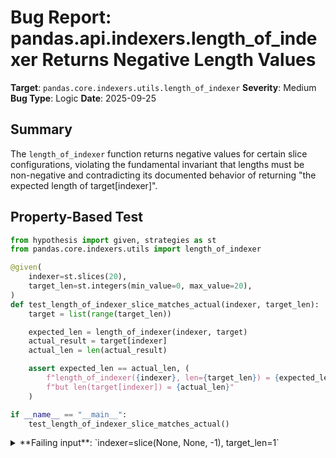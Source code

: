 # Bug Report: pandas.api.indexers.length_of_indexer Returns Negative Length Values

**Target**: `pandas.core.indexers.utils.length_of_indexer`
**Severity**: Medium
**Bug Type**: Logic
**Date**: 2025-09-25

## Summary

The `length_of_indexer` function returns negative values for certain slice configurations, violating the fundamental invariant that lengths must be non-negative and contradicting its documented behavior of returning "the expected length of target[indexer]".

## Property-Based Test

```python
from hypothesis import given, strategies as st
from pandas.core.indexers.utils import length_of_indexer

@given(
    indexer=st.slices(20),
    target_len=st.integers(min_value=0, max_value=20),
)
def test_length_of_indexer_slice_matches_actual(indexer, target_len):
    target = list(range(target_len))

    expected_len = length_of_indexer(indexer, target)
    actual_result = target[indexer]
    actual_len = len(actual_result)

    assert expected_len == actual_len, (
        f"length_of_indexer({indexer}, len={target_len}) = {expected_len}, "
        f"but len(target[indexer]) = {actual_len}"
    )

if __name__ == "__main__":
    test_length_of_indexer_slice_matches_actual()
```

<details>

<summary>
**Failing input**: `indexer=slice(None, None, -1), target_len=1`
</summary>
```
Traceback (most recent call last):
  File "/home/npc/pbt/agentic-pbt/worker_/23/hypo.py", line 21, in <module>
    test_length_of_indexer_slice_matches_actual()
    ~~~~~~~~~~~~~~~~~~~~~~~~~~~~~~~~~~~~~~~~~~~^^
  File "/home/npc/pbt/agentic-pbt/worker_/23/hypo.py", line 5, in test_length_of_indexer_slice_matches_actual
    indexer=st.slices(20),
               ^^^
  File "/home/npc/miniconda/lib/python3.13/site-packages/hypothesis/core.py", line 2124, in wrapped_test
    raise the_error_hypothesis_found
  File "/home/npc/pbt/agentic-pbt/worker_/23/hypo.py", line 15, in test_length_of_indexer_slice_matches_actual
    assert expected_len == actual_len, (
           ^^^^^^^^^^^^^^^^^^^^^^^^^^
AssertionError: length_of_indexer(slice(None, None, -1), len=1) = -1, but len(target[indexer]) = 1
Falsifying example: test_length_of_indexer_slice_matches_actual(
    indexer=slice(None, None, -1),
    target_len=1,
)
Explanation:
    These lines were always and only run by failing examples:
        /home/npc/pbt/agentic-pbt/worker_/23/hypo.py:16

```
</details>

## Reproducing the Bug

```python
from pandas.core.indexers.utils import length_of_indexer

target = []
indexer = slice(0, -20, None)

result = length_of_indexer(indexer, target)
actual_length = len(target[indexer])

print(f"length_of_indexer returned: {result}")
print(f"Actual length: {actual_length}")
assert result == actual_length, f"Expected {actual_length}, but got {result}"
```

<details>

<summary>
AssertionError: Expected 0, but got -20
</summary>
```
length_of_indexer returned: -20
Actual length: 0
Traceback (most recent call last):
  File "/home/npc/pbt/agentic-pbt/worker_/23/repo.py", line 11, in <module>
    assert result == actual_length, f"Expected {actual_length}, but got {result}"
           ^^^^^^^^^^^^^^^^^^^^^^^
AssertionError: Expected 0, but got -20

```
</details>

## Why This Is A Bug

This violates expected behavior in multiple ways:

1. **Violates Python's Length Invariant**: In Python, the `len()` function always returns non-negative integers. The docstring states the function should "Return the expected length of target[indexer]", which means it should return what `len(target[indexer])` would return.

2. **Mathematical Impossibility**: A length represents a count of elements, which by definition cannot be negative. Negative lengths have no meaningful interpretation in the context of sequence indexing.

3. **Incorrect Edge Case Handling**: When slicing an empty list with any indices (including negative ones like `slice(0, -20)`), Python always returns an empty list with length 0. The function fails to handle this correctly.

4. **Code Logic Error**: The bug occurs in lines 309-310 of the function. When `stop < 0`, the code adds the target length (`stop += target_len`). For an empty target (`target_len = 0`) with `stop = -20`, this results in `stop = -20 + 0 = -20`. The function then calculates `(stop - start + step - 1) // step = (-20 - 0 + 1 - 1) // 1 = -20`, never clamping the negative result.

## Relevant Context

The `length_of_indexer` function is located in `/pandas/core/indexers/utils.py` at line 290. It's an internal pandas utility function (not part of the public API) used for calculating expected lengths during indexing operations.

Key observations from the code:
- The function handles slices specially when a target is provided (lines 298-316)
- It attempts to normalize negative indices by adding the target length (lines 305-306, 309-310)
- It lacks bounds checking after normalizing negative indices, allowing negative values to propagate through

Python's slicing behavior documentation (https://docs.python.org/3/library/stdtypes.html) confirms that:
- Negative indices are interpreted as `len(s) + i`
- Slices always return valid subsequences (never negative length)
- Slicing an empty sequence with any indices returns an empty sequence

## Proposed Fix

```diff
--- a/pandas/core/indexers/utils.py
+++ b/pandas/core/indexers/utils.py
@@ -308,6 +308,8 @@ def length_of_indexer(indexer, target=None) -> int:
             stop = target_len
         elif stop < 0:
             stop += target_len
+            if stop < 0:
+                stop = 0
         if step is None:
             step = 1
         elif step < 0:
```